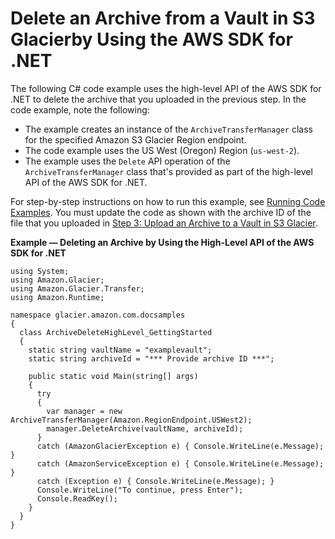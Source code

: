 # Delete an Archive from a Vault in S3 Glacierby Using the AWS SDK for \.NET<a name="getting-started-delete-archive-dotnet"></a>

The following C\# code example uses the high\-level API of the AWS SDK for \.NET to delete the archive that you uploaded in the previous step\. In the code example, note the following: 
+ The example creates an instance of the `ArchiveTransferManager` class for the specified Amazon S3 Glacier Region endpoint\.
+ The code example uses the US West \(Oregon\) Region \(`us-west-2`\)\. 
+ The example uses the `Delete` API operation of the `ArchiveTransferManager` class that's provided as part of the high\-level API of the AWS SDK for \.NET\. 

For step\-by\-step instructions on how to run this example, see [Running Code Examples](using-aws-sdk-for-dot-net.md#setting-up-and-testing-sdk-dotnet)\. You must update the code as shown with the archive ID of the file that you uploaded in [Step 3: Upload an Archive to a Vault in S3 Glacier](getting-started-upload-archive.md)\. 

**Example — Deleting an Archive by Using the High\-Level API of the AWS SDK for \.NET**  <a name="GS_ExampleDeleteArchiveDotNet"></a>

```
using System;
using Amazon.Glacier;
using Amazon.Glacier.Transfer;
using Amazon.Runtime;

namespace glacier.amazon.com.docsamples
{
  class ArchiveDeleteHighLevel_GettingStarted
  {
    static string vaultName = "examplevault";
    static string archiveId = "*** Provide archive ID ***";

    public static void Main(string[] args)
    {
      try
      {
        var manager = new ArchiveTransferManager(Amazon.RegionEndpoint.USWest2);
        manager.DeleteArchive(vaultName, archiveId);
      }
      catch (AmazonGlacierException e) { Console.WriteLine(e.Message); }
      catch (AmazonServiceException e) { Console.WriteLine(e.Message); }
      catch (Exception e) { Console.WriteLine(e.Message); }
      Console.WriteLine("To continue, press Enter");
      Console.ReadKey();
    }
  }
}
```